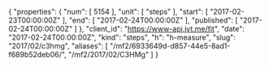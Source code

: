 {
  "properties": {
    "num": [
      5154
    ],
    "unit": [
      "steps"
    ],
    "start": [
      "2017-02-23T00:00:00Z"
    ],
    "end": [
      "2017-02-24T00:00:00Z"
    ],
    "published": [
      "2017-02-24T00:00:00Z"
    ]
  },
  "client_id": "https://www-api.jvt.me/fit",
  "date": "2017-02-24T00:00:00Z",
  "kind": "steps",
  "h": "h-measure",
  "slug": "2017/02/c3hmg",
  "aliases": [
    "/mf2/6933649d-d857-44e5-8ad1-f689b52deb06/",
    "/mf2/2017/02/C3HMg"
  ]
}
